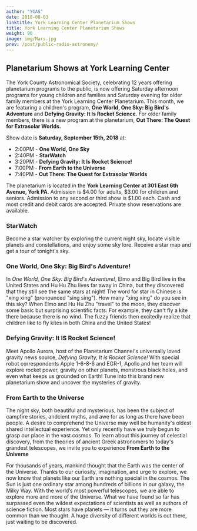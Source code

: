 ```yaml
---
author: "YCAS"
date: 2018-08-03
linktitle: York Learning Center Planetarium Shows
title: York Learning Center Planetarium Shows
weight: 90
image: img/Mars.jpg
prev: /post/public-radio-astronomy/
---
```


## Planetarium Shows at York Learning Center

The York County Astronomical Society, celebrating 12 years offering planetarium programs to the public, is now offering Saturday afternoon programs for young children and families and Saturday evening for older family members at the York Learning Center Planetarium. This month, we are featuring a children's program, **One World, One Sky: Big Bird's Adventure** and **Defying Gravity: It Is Rocket Science**. For older family members, there is a new program at the planetarium, **Out There: The Quest for Extrasolar Worlds.**

Show date is **Saturday, September 15th, 2018** at:

* 2:00PM - **One World, One Sky**
* 2:40PM - **StarWatch**
* 3:20PM - **Defying Gravity: It Is Rocket Science!**
* 7:00PM - **From Earth to the Universe**
* 7:40PM - **Out There: The Quest for Extrasolar Worlds**

The planetarium is located in the **York Learning Center at 301 East 6th Avenue, York PA**. Admission is $4.00 for adults, $3.00 for children and seniors. Admission to any second or third show is $1.00 each. Cash and most credit and debit cards are accepted. Private show reservations are available.

### StarWatch
Become a star watcher by exploring the current night sky, locate visible planets and constellations, and enjoy some sky lore. Receive a star map and get a tour of tonight's sky.

### One World, One Sky: Big Bird's Adventure!
In *One World, One Sky: Big Bird's Adventure!*, Elmo and Big Bird live in the United States and Hu Hu Zhu lives far away in China, but they discovered that they still see the same stars at night! The word for star in Chinese is "xing xing" (pronounced "sing sing"). How many "xing xing" do you see in this sky? When Elmo and Hu Hu Zhu "travel" to the moon, they discover some basic but surprising scientific facts. For example, they can't fly a kite there because there is no wind. The fuzzy friends then excitedly realize that children like to fly kites in both China and the United States!

### Defying Gravity: It IS Rocket Science!
Meet Apollo Aurora, host of the Planetarium Channel's universally loved gravity news source, *Defying Gravity, It is Rocket Science!* With special robot correspondents Apple 1-6-8-6 and EGR-1, Apollo and her team will explore rocket power, gravity on other planets, monstrous black holes, and even what keeps us grounded on Earth! Tune into this brand new planetarium show and uncover the mysteries of gravity.

### From Earth to the Universe
The night sky, both beautiful and mysterious, has been the subject of campfire stories, andcient myths, and awe for as long as there have been people. A desire to comprehend the Universe may well be humanity's oldest shared intellectual experience. Yet only recently have we truly begun to grasp our place in the vast cosmos. To learn about this journey of celestial discovery, from the theories of ancient Greek astronomers to today's grandest telescopes, we invite you to experience **From Earth to the Universe**

For thousands of years, mankind thought that the Earth was the center of the Universe. Thanks to our curiosity, imagination, and urge to explore, we now know that planets like our Earth are nothing special in the cosmos. The Sun is just one ordinary star among hundreds of billions in our galaxy, the Milky Way. With the world’s most powerful telescopes, we are able to explore more and more of the Universe. What we have found so far has surpassed even the wildest expectations of scientists as well as authors of science fiction. Most stars have planets — it turns out they are more common than we thought. A huge diversity of different worlds is out there, just waiting to be discovered.